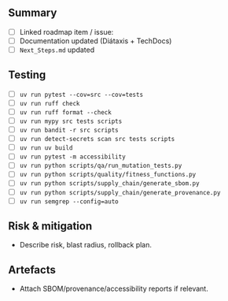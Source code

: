 ## Summary
- [ ] Linked roadmap item / issue: <!-- e.g. closes #123 -->
- [ ] Documentation updated (Diátaxis + TechDocs)
- [ ] `Next_Steps.md` updated

## Testing
- [ ] `uv run pytest --cov=src --cov=tests`
- [ ] `uv run ruff check`
- [ ] `uv run ruff format --check`
- [ ] `uv run mypy src tests scripts`
- [ ] `uv run bandit -r src scripts`
- [ ] `uv run detect-secrets scan src tests scripts`
- [ ] `uv run uv build`
- [ ] `uv run pytest -m accessibility`
- [ ] `uv run python scripts/qa/run_mutation_tests.py`
- [ ] `uv run python scripts/quality/fitness_functions.py`
- [ ] `uv run python scripts/supply_chain/generate_sbom.py`
- [ ] `uv run python scripts/supply_chain/generate_provenance.py`
- [ ] `uv run semgrep --config=auto`

## Risk & mitigation
- Describe risk, blast radius, rollback plan.

## Artefacts
- Attach SBOM/provenance/accessibility reports if relevant.

